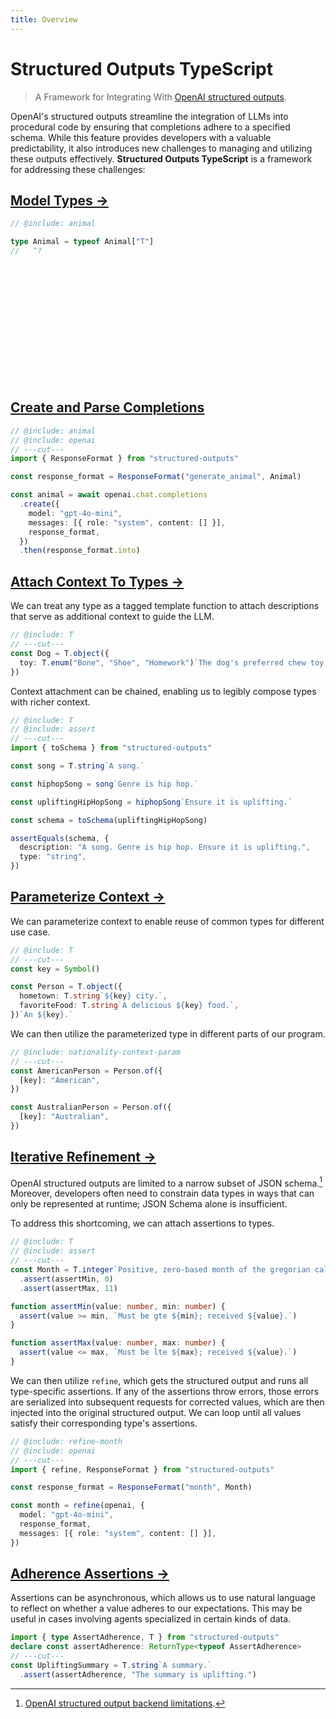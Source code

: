 ```yaml
---
title: Overview
---
```


<!--@include: ./fragments.md-->

# Structured Outputs TypeScript

> A Framework for Integrating With
> [OpenAI structured outputs](https://platform.openai.com/docs/guides/structured-outputs).

OpenAI's structured outputs streamline the integration of LLMs into procedural code by ensuring that
completions adhere to a specified schema. While this feature provides developers with a valuable
predictability, it also introduces new challenges to managing and utilizing these outputs
effectively. **Structured Outputs TypeScript** is a framework for addressing these challenges:

## [Model Types &rarr;](./types/index.md)

```ts twoslash
// @include: animal

type Animal = typeof Animal["T"]
//   ^?
```

<br />
<br />
<br />
<br />
<br />
<br />
<br />
<br />
<br />
<br />
<br />

## [Create and Parse Completions](./consumers/response-format.md)

```ts {3,9,11} twoslash
// @include: animal
// @include: openai
// ---cut---
import { ResponseFormat } from "structured-outputs"

const response_format = ResponseFormat("generate_animal", Animal)

const animal = await openai.chat.completions
  .create({
    model: "gpt-4o-mini",
    messages: [{ role: "system", content: [] }],
    response_format,
  })
  .then(response_format.into)
```

## [Attach Context To Types &rarr;](./context/chaining.md)

We can treat any type as a tagged template function to attach descriptions that serve as additional
context to guide the LLM.

```ts twoslash {2}
// @include: T
// ---cut---
const Dog = T.object({
  toy: T.enum("Bone", "Shoe", "Homework")`The dog's preferred chew toy.`,
})
```

Context attachment can be chained, enabling us to legibly compose types with richer context.

```ts {12} twoslash
// @include: T
// @include: assert
// ---cut---
import { toSchema } from "structured-outputs"

const song = T.string`A song.`

const hiphopSong = song`Genre is hip hop.`

const upliftingHipHopSong = hiphopSong`Ensure it is uplifting.`

const schema = toSchema(upliftingHipHopSong)

assertEquals(schema, {
  description: "A song. Genre is hip hop. Ensure it is uplifting.",
  type: "string",
})
```

## [Parameterize Context &rarr;](./context/parameters.md)

We can parameterize context to enable reuse of common types for different use case.

```ts twoslash include nationality-context-param
// @include: T
// ---cut---
const key = Symbol()

const Person = T.object({
  hometown: T.string`${key} city.`,
  favoriteFood: T.string`A delicious ${key} food.`,
})`An ${key}.`
```

We can then utilize the parameterized type in different parts of our program.

```ts twoslash
// @include: nationality-context-param
// ---cut---
const AmericanPerson = Person.of({
  [key]: "American",
})

const AustralianPerson = Person.of({
  [key]: "Australian",
})
```

## [Iterative Refinement &rarr;](./consumers/refine.md)

OpenAI structured outputs are limited to a narrow subset of JSON schema.[^1] Moreover, developers
often need to constrain data types in ways that can only be represented at runtime; JSON Schema
alone is insufficient.

To address this shortcoming, we can attach assertions to types.

```ts twoslash include refine-month
// @include: T
// @include: assert
// ---cut---
const Month = T.integer`Positive, zero-based month of the gregorian calendar.`
  .assert(assertMin, 0)
  .assert(assertMax, 11)

function assertMin(value: number, min: number) {
  assert(value >= min, `Must be gte ${min}; received ${value}.`)
}

function assertMax(value: number, max: number) {
  assert(value <= max, `Must be lte ${max}; received ${value}.`)
}
```

We can then utilize `refine`, which gets the structured output and runs all type-specific
assertions. If any of the assertions throw errors, those errors are serialized into subsequent
requests for corrected values, which are then injected into the original structured output. We can
loop until all values satisfy their corresponding type's assertions.

```ts twoslash {5} include refine-month
// @include: refine-month
// @include: openai
// ---cut---
import { refine, ResponseFormat } from "structured-outputs"

const response_format = ResponseFormat("month", Month)

const month = refine(openai, {
  model: "gpt-4o-mini",
  response_format,
  messages: [{ role: "system", content: [] }],
})
```

## [Adherence Assertions &rarr;](./consumers/assert-adherence.md)

Assertions can be asynchronous, which allows us to use natural language to reflect on whether a
value adheres to our expectations. This may be useful in cases involving agents specialized in
certain kinds of data.

```ts twoslash {2}
import { type AssertAdherence, T } from "structured-outputs"
declare const assertAdherence: ReturnType<typeof AssertAdherence>
// ---cut---
const UpliftingSummary = T.string`A summary.`
  .assert(assertAdherence, "The summary is uplifting.")
```

[^1]: [OpenAI structured output backend limitations](https://platform.openai.com/docs/guides/structured-outputs#supported-schemas).
